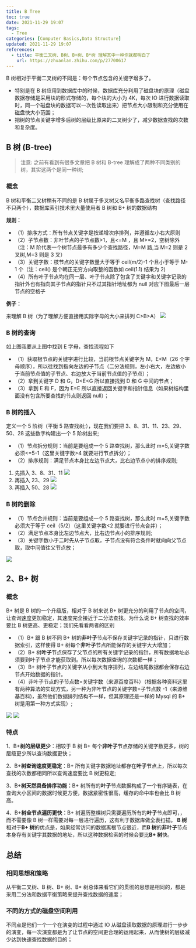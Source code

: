 ```yaml
---
title: B Tree
toc: true
date: 2021-11-29 19:07
tags:
  - Tree
categories: [Computer Basics,Data Structure]
updated: 2021-11-29 19:07
references:
  - title: 平衡二叉树、B树、B+树、B*树 理解其中一种你就都明白了
    url: https://zhuanlan.zhihu.com/p/27700617
---
```


B 树相对于平衡二叉树的不同是：每个节点包含的关键字增多了。

- 特别是在 B 树应用到数据库中的时候，数据库充分利用了磁盘块的原理（磁盘数据存储是采用块的形式存储的，每个块的大小为 4K，每次 IO 进行数据读取时，同一个磁盘块的数据可以一次性读取出来）把节点大小限制和充分使用在磁盘快大小范围；
- 把树的节点关键字增多后树的层级比原来的二叉树少了，减少数据查找的次数和复杂度。

<!-- more -->

## B 树 (B-tree)

> 注意: 之前有看到有很多文章把 B 树和 B-tree 理解成了两种不同类别的树，其实这两个是同一种树;

### 概念

B 树和平衡二叉树稍有不同的是 B 树属于多叉树又名平衡多路查找树（查找路径不只两个），数据库索引技术里大量使用者 B 树和 B+ 树的数据结构

**规则：**

- （1）排序方式：所有节点关键字是按递增次序排列，并遵循左小右大原则
- （2）子节点数：非叶节点的子节点数>1，且<=M ，且 M>=2，空树除外（注：M 阶代表一个树节点最多有多少个查找路径，M=M 路,当 M=2 则是 2 叉树,M=3 则是 3 叉）
- （3）关键字数：枝节点的关键字数量大于等于 ceil(m/2)-1 个且小于等于 M-1 个（注：ceil() 是个朝正无穷方向取整的函数如 ceil(1.1) 结果为 2)
- （4）所有叶子节点均在同一层、叶子节点除了包含了关键字和关键字记录的指针外也有指向其子节点的指针只不过其指针地址都为 null 对应下图最后一层节点的空格子

**例子：**

来理解 B 树（为了理解方便直接用实际字母的大小来排列 C>B>A） <img src="https://picgo-1303870432.cos.ap-shanghai.myqcloud.com/img/v2-2c2264cc1c6c603dfeca4f84a2575901_b.jpg"/>

### B 树的查询

如上图我要从上图中找到 E 字母，查找流程如下

- （1）获取根节点的关键字进行比较，当前根节点关键字为 M，E<M（26 个字母顺序），所以往找到指向左边的子节点（二分法规则，左小右大，左边放小于当前节点值的子节点、右边放大于当前节点值的子节点）；
- （2）拿到关键字 D 和 G，D<E<G 所以直接找到 D 和 G 中间的节点；
- （3）拿到 E 和 F，因为 E=E 所以直接返回关键字和指针信息（如果树结构里面没有包含所要查找的节点则返回 null）；

### B 树的插入

定义一个 5 阶树（平衡 5 路查找树;），现在我们要把 3、8、31、11、23、29、50、28 这些数字构建出一个 5 阶树出来;

- （1）节点拆分规则：当前是要组成一个 5 路查找树，那么此时 m=5,关键字数必须<=5-1（这里关键字数>4 就要进行节点拆分）；
- （2）排序规则：满足节点本身比左边节点大，比右边节点小的排序规则;

1. 先插入 3、8、31、11 <img src="https://picgo-1303870432.cos.ap-shanghai.myqcloud.com/img/v2-e1d65c9c6236d4768c89e8e103e12583_b.jpg"/>
2. 再插入 23、29 <img src="https://picgo-1303870432.cos.ap-shanghai.myqcloud.com/img/v2-66cdb6187cbc5227fd8c4aabe7282e6c_b.jpg"/>
3. 再插入 50、28 <img src="https://picgo-1303870432.cos.ap-shanghai.myqcloud.com/img/v2-3057eaab2b1764dd51c2a8658791cc98_b.jpg"/>

### B 树的删除

- （1）节点合并规则：当前是要组成一个 5 路查找树，那么此时 m=5,关键字数必须大于等于 ceil（5/2）（这里关键字数<2 就要进行节点合并）；
- （2）满足节点本身比左边节点大，比右边节点小的排序规则;
- （3）关键字数小于二时先从子节点取，子节点没有符合条件时就向向父节点取，取中间值往父节点放；

<img src="https://picgo-1303870432.cos.ap-shanghai.myqcloud.com/img/v2-a0f981fc847772cb28869927cd4fe66d_b.jpg"/>

## 2、B+ 树

### 概念

B+ 树是 B 树的一个升级版，相对于 B 树来说 B+ 树更充分的利用了节点的空间，让查询<u>速度</u>更加稳定，其速度完全接近于二分法查找。为什么说 B+ 树查找的效率要比 B 树更高、更稳定；我们先看看两者的区别

- （1）B+ 跟 B 树不同 B+ 树的<b>非叶子</b>节点不保存关键字记录的指针，只进行数据索引，这样使得 B+ 树每个<b>非叶子</b>节点所能保存的关键字大大增加；
- （2）B+ 树<b>叶子</b>节点保存了父节点的所有关键字记录的指针，所有数据地址必须要到叶子节点才能获取到。所以每次数据查询的次数都一样；
- （3）B+ 树叶子节点的关键字从小到大有序排列，左边结尾数据都会保存右边节点开始数据的指针。
- （4）非叶子节点的子节点数=关键字数（来源百度百科）（根据各种资料这里有两种算法的实现方式，另一种为非叶节点的关键字数=子节点数 -1（来源维基百科)，虽然他们数据排列结构不一样，但其原理还是一样的 Mysql 的 B+ 树是用第一种方式实现）;

<img src="https://picgo-1303870432.cos.ap-shanghai.myqcloud.com/img/v2-5f069fd820637db1b877fdd6799a2b67_b.jpg"/>

<img src="https://picgo-1303870432.cos.ap-shanghai.myqcloud.com/img/v2-9644d1a1f83d3e45da779f2e63c35d55_b.jpg"/>

### 特点

1、B+<b>树的层级更少</b>：相较于 B 树 B+ 每个<b>非叶子</b>节点存储的关键字数更多，树的层级更少所以查询数据更快；

2、B+<b>树查询速度更稳定</b>：B+ 所有关键字数据地址都存在<b>叶子</b>节点上，所以每次查找的次数都相同所以查询速度要比 B 树更稳定;

3、B+<b>树天然具备排序功能：</b>B+ 树所有的<b>叶子</b>节点数据构成了一个有序链表，在查询大小区间的数据时候更方便，数据紧密性很高，缓存的命中率也会比 B 树高。

4、B+<b>树全节点遍历更快：</b>B+ 树遍历整棵树只需要遍历所有的<b>叶子</b>节点即可，，而不需要像 B 树一样需要对每一层进行遍历，这有利于数据库做全表扫描。 <b>B 树</b>相对于<b>B+ 树</b>的优点是，如果经常访问的数据离根节点很近，而<b>B 树</b>的<b>非叶子</b>节点本身存有关键字其数据的地址，所以这种数据检索的时候会要比<b>B+ 树</b>快。

## 总结

### 相同思想和策略

从平衡二叉树、B 树、B+ 树、B* 树总体来看它们的贯彻的思想是相同的，都是采用二分法和数据平衡策略来提升查找数据的速度；

### 不同的方式的磁盘空间利用

不同点是他们一个一个在演变的过程中通过 IO 从磁盘读取数据的原理进行一步步的演变，每一次演变都是为了让节点的空间更合理的运用起来，从而使树的层级减少达到快速查找数据的目的；
